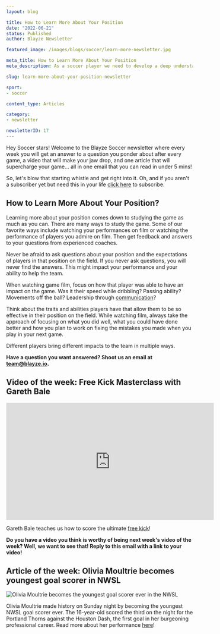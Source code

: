 ```yaml
---
layout: blog

title: How to Learn More About Your Position
date: "2022-06-21"
status: Published
author: Blayze Newsletter

featured_image: /images/blogs/soccer/learn-more-newsletter.jpg

meta_title: How to Learn More About Your Position
meta_description: As a soccer player we need to develop a deep understanding of how to play our position.  In this weeks newsletter we discuss just hwo to do that.

slug: learn-more-about-your-position-newsletter

sport:
- soccer

content_type: Articles

category:
- newsletter

newsletterID: 17
---
```


Hey Soccer stars! Welcome to the Blayze Soccer newsletter where every week you will get an answer to a question you ponder about after every game, a video that will make your jaw drop, and one article that will supercharge your game... all in one email that you can read in under 5 mins! 

So, let's blow that starting whistle and get right into it.  Oh, and if you aren't a subscriber yet but need this in your life [click here](https://racers360.activehosted.com/f/17) to subscribe.

<div class="_form_17"></div>

## How to Learn More About Your Position?

Learning more about your position comes down to studying the game as much as you can. There are many ways to study the game. Some of our favorite ways include watching your performances on film or watching the performance of players you admire on film. Then get feedback and answers to your questions from experienced coaches.

Never be afraid to ask questions about your position and the expectations of players in that position on the field. If you never ask questions, you will never find the answers. This might impact your performance and your ability to help the team.

When watching game film, focus on how that player was able to have an impact on the game. Was it their speed while dribbling? Passing ability? Movements off the ball? Leadership through [communication](https://blayze.io/blog/soccer/how-to-improve-communication-for-soccer-players)?

Think about the traits and abilities players have that allow them to be so effective in their position on the field. While watching film, always take the approach of focusing on what you did well, what you could have done better and how you plan to work on fixing the mistakes you made when you play in your next game.

Different players bring different impacts to the team in multiple ways.

**Have a question you want answered?  Shoot us an email at [team@blayze.io](mailto:team@blayze.io).**



## Video of the week: Free Kick Masterclass with Gareth Bale

<iframe width="560" height="315" src="https://www.youtube.com/embed/2ELvApNUVck" title="YouTube video player" frameborder="0" allow="accelerometer; autoplay; clipboard-write; encrypted-media; gyroscope; picture-in-picture" allowfullscreen></iframe>



Gareth Bale teaches us how to score the ultimate [free kick](https://www.youtube.com/watch?v=hb51svRTMBg&list=PL4Ous2RuvFdnxyrOFtE2T7J695ie_4wY6&index=2&t=3s)!

**Do you have a video you think is worthy of being next week's video of the week? Well, we want to see that! Reply to this email with a link to your video!**



## Article of the week: Olivia Moultrie becomes youngest goal scorer in NWSL

![Olivia Moultrie becomes the youngest goal scorer ever in the NWSL](https://blayze.io/assets/images/blogs/soccer/olivia-moultire.png)

Olivia Moultrie made history on Sunday night by becoming the youngest NWSL goal scorer ever. The 16-year-old scored the third on the night for the Portland Thorns against the Houston Dash, the first goal in her burgeoning professional career. Read more about her performance [here](https://www.usatoday.com/story/sports/soccer/2022/06/12/olivia-moultrie-16-becomes-youngest-goalscorer-in-nwsl-history/50363351/)!



